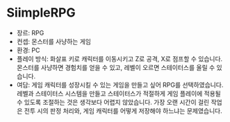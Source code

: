 # SiimpleRPG
- 장르: RPG
- 컨셉: 몬스터를 사냥하는 게임
- 환경: PC
- 플레이 방식: 
화살표 키로 캐릭터를 이동시키고 Z로 공격, X로 점프할 수 있습니다.
몬스터를 사냥하면 경험치를 얻을 수 있고, 레벨이 오르면 스테이터스를 올릴 수 있습니다.
- 여담: 
게임 캐릭터를 성장시킬 수 있는 게임을 만들고 싶어 RPG를 선택하였습니다.
레벨과 스테이터스 시스템을 만들고 스테이터스가 적절하게 게임 플레이에 적용될 수 있도록 조절하는 것은 생각보다 어렵지 않았습니다.
가장 오랜 시간이 걸린 작업은 전투 시의 판정 처리와, 게임 캐릭터를 어떻게 저장해야 하느냐는 문제였습니다.
